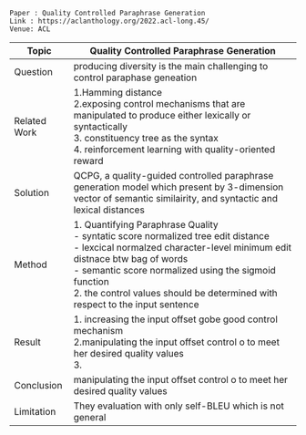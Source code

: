 ```
Paper : Quality Controlled Paraphrase Generation
Link : https://aclanthology.org/2022.acl-long.45/
Venue: ACL
```

| Topic        | Quality Controlled Paraphrase Generation               |
|--------------|--------------------------------------------------------|
| Question     | producing diversity is the main challenging to control paraphase geneation|
| Related Work | 1.Hamming distance </br> 2.exposing control mechanisms that are manipulated to produce either lexically or syntactically</br> 3. constituency tree as the syntax </br> 4. reinforcement learning with quality-oriented reward |
| Solution     | QCPG, a quality-guided controlled paraphrase generation model which present by 3-dimension vector of semantic similairity, and syntactic and lexical distances|
| Method       | 1. Quantifying Paraphrase Quality </br>- syntatic score normalized tree edit distance</br>- lexcical normalzed character-level minimum edit distnace btw bag of words </br> - semantic score normalized using the sigmoid function </br> 2. the control values should be determined with respect to the input sentence |
| Result       | 1. increasing the input offset gobe good control mechanism</br>2.manipulating the input offset control o to meet her desired quality values</br>3. |
| Conclusion   | manipulating the input offset control o to meet her desired quality values|
| Limitation   | They evaluation with only self-BLEU which is not general|